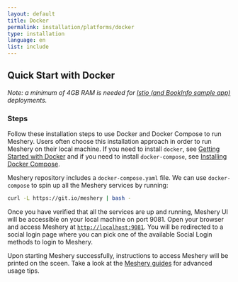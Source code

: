 ```yaml
---
layout: default
title: Docker
permalink: installation/platforms/docker
type: installation
language: en
list: include
---
```


## Quick Start with Docker
*Note: a minimum of 4GB RAM is needed for [Istio (and BookInfo sample app)](/docs/service-meshes/adapters/istio/istio) deployments.*


### **Steps**

Follow these installation steps to use Docker and Docker Compose to run Meshery. Users often choose this installation approach in order to run Meshery on their local machine. If you need to install `docker`, see [Getting Started with Docker](https://docs.docker.com/get-started/) and if you need to install `docker-compose`, see [Installing Docker Compose](https://docs.docker.com/compose/install/). 

Meshery repository includes a `docker-compose.yaml` file. We can use `docker-compose` to spin up all the Meshery services by running:

```bash
curl -L https://git.io/meshery | bash -
```

Once you have verified that all the services are up and running, Meshery UI will be accessible on your local machine on port 9081. Open your browser and access Meshery at [`http://localhost:9081`](http://localhost:9081).
You will be redirected to a social login page where you can pick one of the available Social Login methods to login to Meshery.

Upon starting Meshery successfully, instructions to access Meshery will be printed on the sceen. Take a look at the [Meshery guides](/docs/guides) for advanced usage tips.
